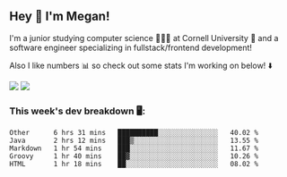 ## Hey 👋 I'm Megan! 
I'm a junior studying computer science 👩🏻‍💻 at Cornell University 🐻 and a software engineer specializing in fullstack/frontend development!

Also I like numbers 📊 so check out some stats I'm working on below! ⬇️

<img src="https://github-readme-stats.meganyin13.vercel.app/api?username=meganyin13&show_icons=true&hide=stars&count_private=true" />

<img src="https://github-readme-stats.meganyin13.vercel.app/api/top-langs/?username=meganyin13&layout=compact&hide=Jupyter%20Notebook" />

### This week's dev breakdown 🖥:
<!--START_SECTION:waka-->
```text
Other      6 hrs 31 mins   ██████████░░░░░░░░░░░░░░░   40.02 % 
Java       2 hrs 12 mins   ███▒░░░░░░░░░░░░░░░░░░░░░   13.55 % 
Markdown   1 hr 54 mins    ███░░░░░░░░░░░░░░░░░░░░░░   11.67 % 
Groovy     1 hr 40 mins    ██▓░░░░░░░░░░░░░░░░░░░░░░   10.26 % 
HTML       1 hr 18 mins    ██░░░░░░░░░░░░░░░░░░░░░░░   08.02 % 
```
<!--END_SECTION:waka-->
